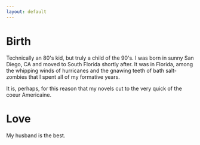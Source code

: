 ```yaml
---
layout: default
---
```


# Birth
Technically an 80's kid, but truly a child of the 90's. I was born in sunny San Diego, CA and moved to South Florida shortly after. It was in Florida, among the whipping winds of hurricanes and the gnawing teeth of bath salt-zombies that I spent all of my formative years.

It is, perhaps, for this reason that my novels cut to the very quick of the coeur Americaine.

# Love
My husband is the best.
